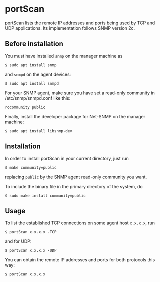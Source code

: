 # portScan

portScan lists the remote IP addresses and ports being used by TCP and UDP applications. Its implementation follows SNMP version 2c.

## Before installation

You must have installed ``snmp`` on the manager machine as

```console
$ sudo apt install snmp
```

and ``snmpd`` on the agent devices:

```console
$ sudo apt install snmpd
```

For your SNMP agent, make sure you have set a read-only community in /etc/snmp/snmpd.conf like this:

``
rocommunity public
``

Finally, install the developer package for Net-SNMP on the manager machine:

```console
$ sudo apt install libsnmp-dev
```

## Installation

In order to install portScan in your current directory, just run

```console
$ make community=public
```

replacing ``public`` by the SNMP agent read-only community you want.

To include the binary file in the primary directory of the system, do

```console
$ sudo make install community=public
```

## Usage

To list the established TCP connections on some agent host ``x.x.x.x``, run

```console
$ portScan x.x.x.x -TCP
```

and for UDP:

```console
$ portScan x.x.x.x -UDP
```

You can obtain the remote IP addresses and ports for both protocols this way:

```console
$ portScan x.x.x.x
```